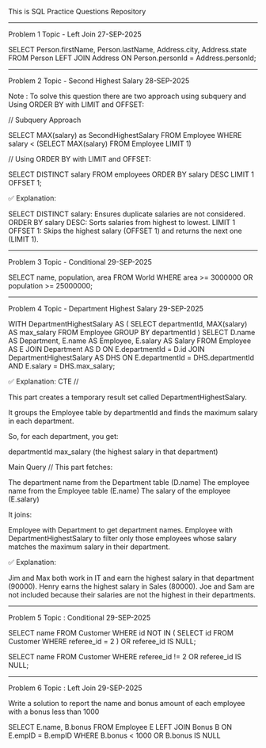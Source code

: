 This is SQL Practice Questions Repository

---------------------------------------------------------------------------------------------------
Problem 1          Topic - Left Join              27-SEP-2025 

SELECT 
    Person.firstName,
    Person.lastName,
    Address.city,
    Address.state
FROM Person
LEFT JOIN 
    Address ON Person.personId = Address.personId;

--------------------------------------------------------------------------------------------------

Problem 2         Topic - Second Highest Salary          28-SEP-2025

Note : To solve this question there are two approach using subquery and Using ORDER BY with LIMIT and OFFSET:


// Subquery Approach

SELECT MAX(salary) as SecondHighestSalary
FROM Employee
WHERE salary < (SELECT MAX(salary) FROM Employee LIMIT 1)


// Using ORDER BY with LIMIT and OFFSET:

SELECT DISTINCT salary
FROM employees
ORDER BY salary DESC
LIMIT 1 OFFSET 1;

✅ Explanation:

SELECT DISTINCT salary: Ensures duplicate salaries are not considered.
ORDER BY salary DESC: Sorts salaries from highest to lowest.
LIMIT 1 OFFSET 1: Skips the highest salary (OFFSET 1) and returns the next one (LIMIT 1).

--------------------------------------------------------------------------------------------------

Problem 3         Topic - Conditional           29-SEP-2025


SELECT name, population, area
FROM World
WHERE area >= 3000000 OR population >= 25000000;

--------------------------------------------------------------------------------------------------

Problem 4         Topic - Department Highest Salary            29-SEP-2025


WITH DepartmentHighestSalary AS (
    SELECT
        departmentId,
        MAX(salary) AS max_salary
    FROM
        Employee
    GROUP BY
        departmentId
)
SELECT
    D.name AS Department,
    E.name AS Employee,
    E.salary AS Salary
FROM
    Employee AS E
JOIN
    Department AS D ON E.departmentId = D.id
JOIN
    DepartmentHighestSalary AS DHS ON E.departmentId = DHS.departmentId AND E.salary = DHS.max_salary;


✅ Explanation: 
CTE //

This part creates a temporary result set called DepartmentHighestSalary.

It groups the Employee table by departmentId and finds the maximum salary in each department.

So, for each department, you get:

departmentId
max_salary (the highest salary in that department)


Main Query //
This part fetches:

The department name from the Department table (D.name)
The employee name from the Employee table (E.name)
The salary of the employee (E.salary)

It joins:

Employee with Department to get department names.
Employee with DepartmentHighestSalary to filter only those employees whose salary matches the maximum salary in their department.

✅ Explanation:

Jim and Max both work in IT and earn the highest salary in that department (90000).
Henry earns the highest salary in Sales (80000).
Joe and Sam are not included because their salaries are not the highest in their departments.

--------------------------------------------------------------------------------------------------

Problem 5             Topic : Conditional               29-SEP-2025

SELECT name
FROM Customer
WHERE id NOT IN (
    SELECT id
    FROM Customer
    WHERE referee_id = 2
) OR referee_id IS NULL;


SELECT name
FROM Customer
WHERE referee_id != 2 OR referee_id IS NULL;

--------------------------------------------------------------------------------------------------

Problem 6           Topic : Left Join               29-SEP-2025

Write a solution to report the name and bonus amount of each employee with a bonus less than 1000

SELECT  E.name, B.bonus
FROM Employee E
LEFT JOIN Bonus B ON E.empID = B.empID
WHERE B.bonus < 1000 OR B.bonus IS NULL

